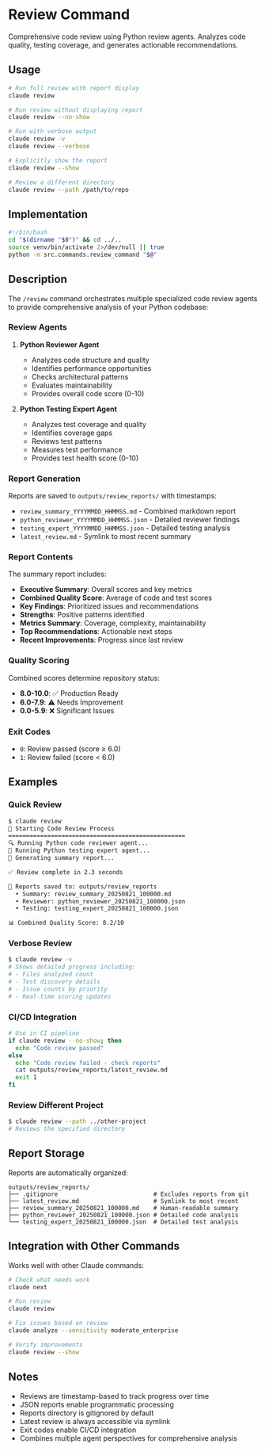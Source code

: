 # Review Command

Comprehensive code review using Python review agents. Analyzes code quality, testing coverage, and generates actionable recommendations.

## Usage

```bash
# Run full review with report display
claude review

# Run review without displaying report
claude review --no-show

# Run with verbose output
claude review -v
claude review --verbose

# Explicitly show the report
claude review --show

# Review a different directory
claude review --path /path/to/repo
```

## Implementation

```bash
#!/bin/bash
cd "$(dirname "$0")" && cd ../..
source venv/bin/activate 2>/dev/null || true
python -m src.commands.review_command "$@"
```

## Description

The `/review` command orchestrates multiple specialized code review agents to provide comprehensive analysis of your Python codebase:

### Review Agents

1. **Python Reviewer Agent**
   - Analyzes code structure and quality
   - Identifies performance opportunities
   - Checks architectural patterns
   - Evaluates maintainability
   - Provides overall code score (0-10)

2. **Python Testing Expert Agent**
   - Analyzes test coverage and quality
   - Identifies coverage gaps
   - Reviews test patterns
   - Measures test performance
   - Provides test health score (0-10)

### Report Generation

Reports are saved to `outputs/review_reports/` with timestamps:
- `review_summary_YYYYMMDD_HHMMSS.md` - Combined markdown report
- `python_reviewer_YYYYMMDD_HHMMSS.json` - Detailed reviewer findings
- `testing_expert_YYYYMMDD_HHMMSS.json` - Detailed testing analysis
- `latest_review.md` - Symlink to most recent summary

### Report Contents

The summary report includes:
- **Executive Summary**: Overall scores and key metrics
- **Combined Quality Score**: Average of code and test scores
- **Key Findings**: Prioritized issues and recommendations
- **Strengths**: Positive patterns identified
- **Metrics Summary**: Coverage, complexity, maintainability
- **Top Recommendations**: Actionable next steps
- **Recent Improvements**: Progress since last review

### Quality Scoring

Combined scores determine repository status:
- **8.0-10.0**: ✅ Production Ready
- **6.0-7.9**: ⚠️ Needs Improvement
- **0.0-5.9**: ❌ Significant Issues

### Exit Codes

- `0`: Review passed (score ≥ 6.0)
- `1`: Review failed (score < 6.0)

## Examples

### Quick Review
```bash
$ claude review
🚀 Starting Code Review Process
==================================================
🔍 Running Python code reviewer agent...
🧪 Running Python testing expert agent...
📝 Generating summary report...

✅ Review complete in 2.3 seconds

📁 Reports saved to: outputs/review_reports
  • Summary: review_summary_20250821_100000.md
  • Reviewer: python_reviewer_20250821_100000.json
  • Testing: testing_expert_20250821_100000.json

📊 Combined Quality Score: 8.2/10
```

### Verbose Review
```bash
$ claude review -v
# Shows detailed progress including:
# - Files analyzed count
# - Test discovery details
# - Issue counts by priority
# - Real-time scoring updates
```

### CI/CD Integration
```bash
# Use in CI pipeline
if claude review --no-show; then
  echo "Code review passed"
else
  echo "Code review failed - check reports"
  cat outputs/review_reports/latest_review.md
  exit 1
fi
```

### Review Different Project
```bash
$ claude review --path ../other-project
# Reviews the specified directory
```

## Report Storage

Reports are automatically organized:
```
outputs/review_reports/
├── .gitignore                           # Excludes reports from git
├── latest_review.md                     # Symlink to most recent
├── review_summary_20250821_100000.md    # Human-readable summary
├── python_reviewer_20250821_100000.json # Detailed code analysis
└── testing_expert_20250821_100000.json  # Detailed test analysis
```

## Integration with Other Commands

Works well with other Claude commands:
```bash
# Check what needs work
claude next

# Run review
claude review

# Fix issues based on review
claude analyze --sensitivity moderate_enterprise

# Verify improvements
claude review --show
```

## Notes

- Reviews are timestamp-based to track progress over time
- JSON reports enable programmatic processing
- Reports directory is gitignored by default
- Latest review is always accessible via symlink
- Exit codes enable CI/CD integration
- Combines multiple agent perspectives for comprehensive analysis